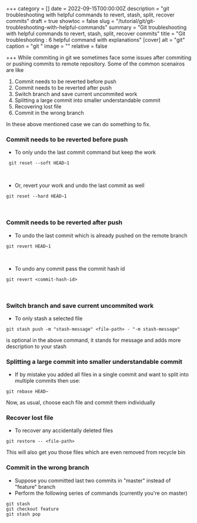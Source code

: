 +++
category = []
date = 2022-09-15T00:00:00Z
description = "git troubleshooting with helpful commands to revert, stash, split, recover commits"
draft = true
showtoc = false
slug = "/tutorial/git/git-troubleshooting-with-helpful-commands"
summary = "Git troubleshooting with helpful commands to revert, stash, split, recover commits"
title = "Git troubleshooting : 6 helpful command with explanations"
[cover]
alt = "git"
caption = "git "
image = ""
relative = false

+++
While commiting in git we sometimes face some issues after commiting or pushing commits to remote repository. Some of the common scenairos are like

1. Commit needs to be reverted before push
2. Commit needs to be reverted after push
3. Switch branch and save current uncommited work
4. Splitting a large commit into smaller understandable commit
5. Recovering lost file
6. Commit in the wrong branch

In these above mentioned case we can do something to fix.
 

### Commit needs to be reverted before push

* To only undo the last commit command but keep the work

```git
 git reset --soft HEAD~1
```

 

* Or, revert your work and undo the last commit as well

```git
git reset --hard HEAD~1
```

 

### Commit needs to be reverted after push

* To undo the last commit which is already pushed on the remote branch

```git
git revert HEAD~1
```

 

* To undo any commit pass the commit hash id

```git
git revert <commit-hash-id>
```

 

### Switch branch and save current uncommited work

* To only stash a selected file

```git
git stash push -m "stash-message" <file-path> - "-m stash-message"
```

is optional in the above command, it stands for message and adds more description to your stash
 

### Splitting a large commit into smaller understandable commit

* If by mistake you added all files in a single commit and want to split into multiple commits then use:

 ```git
git rebase HEAD~
```

Now, as usual, choose each file and commit them individually
   

### Recover lost file

* To recover any accidentally deleted files

 ```git
git restore -- <file-path>
```

This will also get you those files which are even removed from recycle bin
 

### Commit in the wrong branch

* Suppose you committed last two commits in "master" instead of "feature" branch
* Perform the following series of commands (currently you're on master)

```git reset HEAD~2
git stash
git checkout feature
git stash pop
```